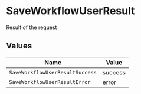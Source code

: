 # SaveWorkflowUserResult

Result of the request


## Values

| Name                            | Value                           |
| ------------------------------- | ------------------------------- |
| `SaveWorkflowUserResultSuccess` | success                         |
| `SaveWorkflowUserResultError`   | error                           |